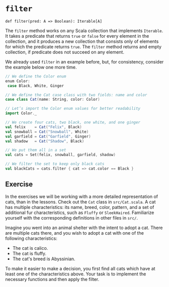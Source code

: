 # `filter`

```def filter(pred: A => Boolean): Iterable[A]```

The `filter` method works on any Scala collection that implements `Iterable`. 
It takes a predicate that returns `true` or `false` for every element in the collection, and it produces a new 
collection that consists only of elements for which the predicate returns `true`.
The `filter` method returns and empty collection, if predicate does not succeed on any element.

We already used `filter` in an example before, but, for consistency, consider the example below one more time. 

```scala
// We define the Color enum
enum Color:
 case Black, White, Ginger

// We define the Cat case class with two fields: name and color
case class Cat(name: String, color: Color)

// Let’s import the Color enum values for better readability
import Color._

// We create four cats, two black, one white, and one ginger
val felix    = Cat("Felix", Black)
val snowball = Cat("Snowball", White)
val garfield = Cat("Garfield", Ginger)
val shadow   = Cat("Shadow", Black)

// We put them all in a set
val cats = Set(felix, snowball, garfield, shadow)

// We filter the set to keep only black cats
val blackCats = cats.filter { cat => cat.color == Black }

```


## Exercise

In the exercises we will be working with a more detailed representation of cats, than in the lessons. 
Check out the `Cat` class in `src/Cat.scala`.
A cat has multiple characteristics: its name, breed, color, pattern, and a set of additional fur characteristics, such as
`Fluffy` or `SleekHaired`.
Familiarize yourself with the corresponding definitions in other files in `src/`.

Imagine you went into an animal shelter with the intent to adopt a cat.
There are multiple cats there, and you wish to adopt a cat with one of the following characteristics:

* The cat is calico.
* The cat is fluffy.
* The cat's breed is Abyssinian.

To make it easier to make a decision, you first find all cats which have at least one of the characteristics above. Your task is to implement the necessary functions and then apply the filter. 
